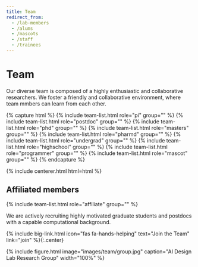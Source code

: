 ```yaml
---
title: Team
redirect_from:
  - /lab-members
  - /alums
  - /mascots
  - /staff
  - /trainees
---
```


# <i class="fas fa-users"></i>Team

Our diverse team is composed of a highly enthusiastic and collaborative researchers. We foster a friendly and collaborative environment, where team mmbers can learn from each other.

{% capture html %}
{% include team-list.html role="pi" group="" %}
{% include team-list.html role="postdoc" group="" %}
{% include team-list.html role="phd" group="" %}
{% include team-list.html role="masters" group="" %}
{% include team-list.html role="pharmd" group="" %}
{% include team-list.html role="undergrad" group="" %}
{% include team-list.html role="highschool" group="" %}
{% include team-list.html role="programmer" group="" %}
{% include team-list.html role="mascot" group="" %}
{% endcapture %}

{% include centerer.html html=html %}

<!-- section break -->

## Affiliated members

{% include team-list.html role="affiliate" group="" %}

<!-- section break -->

We are actively recruiting highly motivated graduate students and postdocs with a capable computational background. 

{%
  include big-link.html
  icon="fas fa-hands-helping"
  text="Join the Team"
  link="join"
%}{:.center}

<!-- section break -->

{%
  include figure.html
  image="images/team/group.jpg"
  caption="AI Design Lab Research Group"
  width="100%" 
%}

